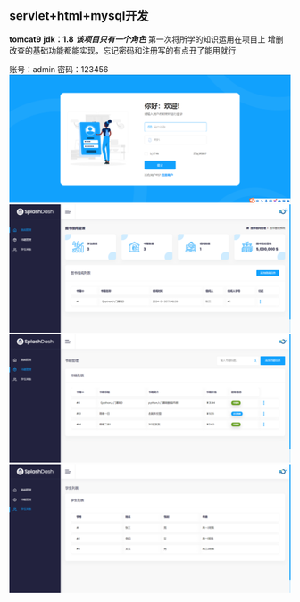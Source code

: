 ## servlet+html+mysql开发
**tomcat9**
**jdk：1.8**
***该项目只有一个角色***
第一次将所学的知识运用在项目上
增删改查的基础功能都能实现，忘记密码和注册写的有点丑了能用就行

账号：admin
密码：123456
![登录](image/Snipaste_2024-02-01_11-06-35.png)
![主页](image/Snipaste_2024-02-01_11-06-53.png)
![书籍](image/Snipaste_2024-02-01_11-07-00.png)
![人员](image/Snipaste_2024-02-01_11-07-05.png)
